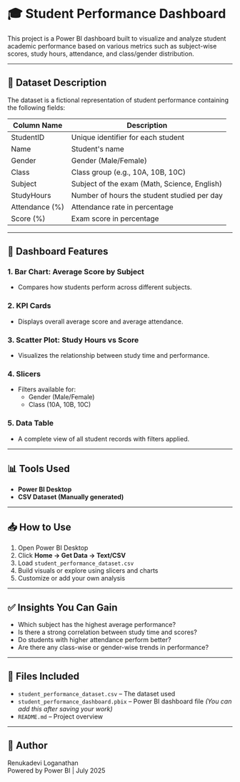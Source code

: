 # 🎓 Student Performance Dashboard

This project is a Power BI dashboard built to visualize and analyze student academic performance based on various metrics such as subject-wise scores, study hours, attendance, and class/gender distribution.

---

## 📂 Dataset Description

The dataset is a fictional representation of student performance containing the following fields:

| Column Name        | Description                                       |
|--------------------|---------------------------------------------------|
| StudentID          | Unique identifier for each student                |
| Name               | Student's name                                    |
| Gender             | Gender (Male/Female)                              |
| Class              | Class group (e.g., 10A, 10B, 10C)                 |
| Subject            | Subject of the exam (Math, Science, English)      |
| StudyHours         | Number of hours the student studied per day       |
| Attendance (%)     | Attendance rate in percentage                     |
| Score (%)          | Exam score in percentage                          |

---

## 🧭 Dashboard Features

### 1. **Bar Chart: Average Score by Subject**
- Compares how students perform across different subjects.

### 2. **KPI Cards**
- Displays overall average score and average attendance.

### 3. **Scatter Plot: Study Hours vs Score**
- Visualizes the relationship between study time and performance.

### 4. **Slicers**
- Filters available for:
  - Gender (Male/Female)
  - Class (10A, 10B, 10C)

### 5. **Data Table**
- A complete view of all student records with filters applied.

---

## 📊 Tools Used

- **Power BI Desktop**
- **CSV Dataset (Manually generated)**

---

## 📥 How to Use

1. Open Power BI Desktop
2. Click **Home → Get Data → Text/CSV**
3. Load `student_performance_dataset.csv`
4. Build visuals or explore using slicers and charts
5. Customize or add your own analysis

---

## ✅ Insights You Can Gain

- Which subject has the highest average performance?
- Is there a strong correlation between study time and scores?
- Do students with higher attendance perform better?
- Are there any class-wise or gender-wise trends in performance?

---

## 📁 Files Included

- `student_performance_dataset.csv` – The dataset used
- `student_performance_dashboard.pbix` – Power BI dashboard file *(You can add this after saving your work)*
- `README.md` – Project overview

---

## 📝 Author

Renukadevi Loganathan  
Powered by Power BI | July 2025  

